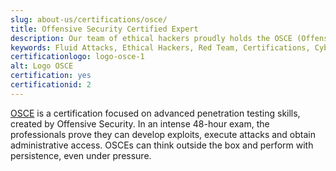 ```yaml
---
slug: about-us/certifications/osce/
title: Offensive Security Certified Expert
description: Our team of ethical hackers proudly holds the OSCE (Offensive Security Certified Expert) certification, among many others.
keywords: Fluid Attacks, Ethical Hackers, Red Team, Certifications, Cybersecurity, Pentesters, Whitehat Hackers, OSCE
certificationlogo: logo-osce-1
alt: Logo OSCE
certification: yes
certificationid: 2
---
```


[OSCE](https://www.offensive-security.com/ctp-osce/)
is a certification focused on advanced penetration testing skills,
created by Offensive Security.
In an intense 48-hour exam,
the professionals prove they can develop exploits,
execute attacks
and obtain administrative access.
OSCEs can think outside the box
and perform with persistence,
even under pressure.
